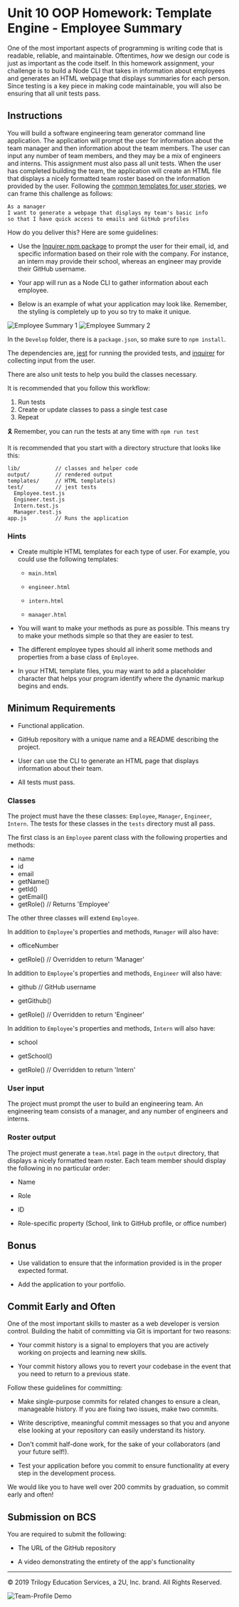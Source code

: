 # Unit 10 OOP Homework: Template Engine - Employee Summary

One of the most important aspects of programming is writing code that is readable, reliable, and maintainable. Oftentimes, _how_ we design our code is just as important as the code itself. In this homework assignment, your challenge is to build a Node CLI that takes in information about employees and generates an HTML webpage that displays summaries for each person. Since testing is a key piece in making code maintainable, you will also be ensuring that all unit tests pass.

## Instructions

You will build a software engineering team generator command line application. The application will prompt the user for information about the team manager and then information about the team members. The user can input any number of team members, and they may be a mix of engineers and interns. This assignment must also pass all unit tests. When the user has completed building the team, the application will create an HTML file that displays a nicely formatted team roster based on the information provided by the user. Following the [common templates for user stories](https://en.wikipedia.org/wiki/User_story#Common_templates), we can frame this challenge as follows:

```
As a manager
I want to generate a webpage that displays my team's basic info
so that I have quick access to emails and GitHub profiles
```

How do you deliver this? Here are some guidelines:

- Use the [Inquirer npm package](https://github.com/SBoudrias/Inquirer.js/) to prompt the user for their email, id, and specific information based on their role with the company. For instance, an intern may provide their school, whereas an engineer may provide their GitHub username.

- Your app will run as a Node CLI to gather information about each employee.

- Below is an example of what your application may look like. Remember, the styling is completely up to you so try to make it unique.

![Employee Summary 1](./Assets/10-OOP-homework-demo-1.png)
![Employee Summary 2](./Assets/10-OOP-homework-demo-2.png)

In the `Develop` folder, there is a `package.json`, so make sure to `npm install`.

The dependencies are, [jest](https://jestjs.io/) for running the provided tests, and [inquirer](https://www.npmjs.com/package/inquirer) for collecting input from the user.

There are also unit tests to help you build the classes necessary.

It is recommended that you follow this workflow:

1. Run tests
2. Create or update classes to pass a single test case
3. Repeat

🎗 Remember, you can run the tests at any time with `npm run test`

It is recommended that you start with a directory structure that looks like this:

```
lib/           // classes and helper code
output/        // rendered output
templates/     // HTML template(s)
test/          // jest tests
  Employee.test.js
  Engineer.test.js
  Intern.test.js
  Manager.test.js
app.js         // Runs the application
```

### Hints

- Create multiple HTML templates for each type of user. For example, you could use the following templates:

  - `main.html`

  - `engineer.html`

  - `intern.html`

  - `manager.html`

- You will want to make your methods as pure as possible. This means try to make your methods simple so that they are easier to test.

- The different employee types should all inherit some methods and properties from a base class of `Employee`.

- In your HTML template files, you may want to add a placeholder character that helps your program identify where the dynamic markup begins and ends.

## Minimum Requirements

- Functional application.

- GitHub repository with a unique name and a README describing the project.

- User can use the CLI to generate an HTML page that displays information about their team.

- All tests must pass.

### Classes

The project must have the these classes: `Employee`, `Manager`, `Engineer`,
`Intern`. The tests for these classes in the `tests` directory must all pass.

The first class is an `Employee` parent class with the following properties and
methods:

- name
- id
- email
- getName()
- getId()
- getEmail()
- getRole() // Returns 'Employee'

The other three classes will extend `Employee`.

In addition to `Employee`'s properties and methods, `Manager` will also have:

- officeNumber

- getRole() // Overridden to return 'Manager'

In addition to `Employee`'s properties and methods, `Engineer` will also have:

- github // GitHub username

- getGithub()

- getRole() // Overridden to return 'Engineer'

In addition to `Employee`'s properties and methods, `Intern` will also have:

- school

- getSchool()

- getRole() // Overridden to return 'Intern'

### User input

The project must prompt the user to build an engineering team. An engineering
team consists of a manager, and any number of engineers and interns.

### Roster output

The project must generate a `team.html` page in the `output` directory, that displays a nicely formatted team roster. Each team member should display the following in no particular order:

- Name

- Role

- ID

- Role-specific property (School, link to GitHub profile, or office number)

## Bonus

- Use validation to ensure that the information provided is in the proper expected format.

- Add the application to your portfolio.

## Commit Early and Often

One of the most important skills to master as a web developer is version control. Building the habit of committing via Git is important for two reasons:

- Your commit history is a signal to employers that you are actively working on projects and learning new skills.

- Your commit history allows you to revert your codebase in the event that you need to return to a previous state.

Follow these guidelines for committing:

- Make single-purpose commits for related changes to ensure a clean, manageable history. If you are fixing two issues, make two commits.

- Write descriptive, meaningful commit messages so that you and anyone else looking at your repository can easily understand its history.

- Don't commit half-done work, for the sake of your collaborators (and your future self!).

- Test your application before you commit to ensure functionality at every step in the development process.

We would like you to have well over 200 commits by graduation, so commit early and often!

## Submission on BCS

You are required to submit the following:

- The URL of the GitHub repository

- A video demonstrating the entirety of the app's functionality

---

© 2019 Trilogy Education Services, a 2U, Inc. brand. All Rights Reserved.

![Team-Profile Demo](./assets/Gif.gif)
